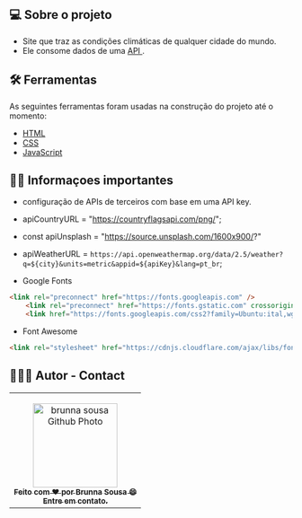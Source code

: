 ## 💻 Sobre o projeto

- Site que traz as condições climáticas de qualquer cidade do mundo.
- Ele consome dados de uma [API ](https://github.com/brunnasousa/clima_api).

## 🛠 Ferramentas

As seguintes ferramentas foram usadas na construção do projeto até o momento:

-   [HTML](https://developer.mozilla.org/pt-BR/docs/Web/HTML)
-   [CSS](https://developer.mozilla.org/pt-BR/docs/Web/CSS)
-   [JavaScript](https://developer.mozilla.org/pt-BR/docs/Web/JavaScript)

## 🕵️‍♀️ Informaçoes importantes

- configuração de APIs de terceiros com base em uma API key.

- apiCountryURL = "https://countryflagsapi.com/png/";
- const apiUnsplash = "https://source.unsplash.com/1600x900/?"
- apiWeatherURL = `https://api.openweathermap.org/data/2.5/weather?q=${city}&units=metric&appid=${apiKey}&lang=pt_br`;

- Google Fonts
```html
<link rel="preconnect" href="https://fonts.googleapis.com" />
    <link rel="preconnect" href="https://fonts.gstatic.com" crossorigin />
    <link href="https://fonts.googleapis.com/css2?family=Ubuntu:ital,wght@0,300;0,400;0,500;0,700;1,300;1,400;1,500;1,700&display=swap" rel="stylesheet"/>
```

- Font Awesome 
```html
<link rel="stylesheet" href="https://cdnjs.cloudflare.com/ajax/libs/font-awesome/6.1.2/css/all.min.css" integrity="sha512-1sCRPdkRXhBV2PBLUdRb4tMg1w2YPf37qatUFeS7zlBy7jJI8Lf4VHwWfZZfpXtYSLy85pkm9GaYVYMfw5BC1A==" crossorigin="anonymous" referrerpolicy="no-referrer" />
```

## 👩🏻‍💻 Autor - Contact

<table>
  <tr>
    <td align="center">
      <p> </p>
      <a href="https://www.linkedin.com/in/brunna-sousa">
        <img src="https://avatars.githubusercontent.com/brunnasousa" width="150px;" alt="brunna sousa Github Photo"/><br>
        <sub> 
          <b>Feito com ❤️ por Brunna Sousa 😄</b><br>
          <b>Entre em contato. <a href="https://www.linkedin.com/in/brunna-sousa/" target="_blank" rel="external"></a> </b>
        </sub>
      </a>
    </td>
  </tr>
</table>